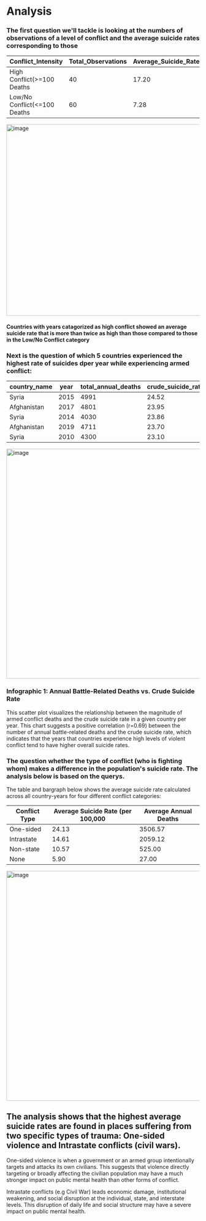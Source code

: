 # Analysis

### The first question we'll tackle is looking at the numbers of observations of a level of conflict and the average suicide rates corresponding to those
|Conflict_Intensity|Total_Observations|Average_Suicide_Rate|
|-|-|-|
|High Conflict(>=100 Deaths|40|17.20|
|Low/No Conflict(<=100 Deaths|60|7.28|
<img width="800" height="500" alt="image" src="https://github.com/user-attachments/assets/f53cc599-bd2b-4f3a-a977-62a11df528f4" />


#### Countries with years catagorized as high conflict showed an average suicide rate that is more than twice as high than those compared to those in the Low/No Conflict category

### Next is the question of which 5 countries experienced the highest rate of suicides dper year while experiencing armed conflict:

|country_name|year|total_annual_deaths|crude_suicide_rate|
|-|-|-|-|
|Syria|2015|4991|24.52|
|Afghanistan|2017|4801|23.95|
|Syria|2014|4030|23.86|
|Afghanistan|2019|4711|23.70|
|Syria|2010|4300|23.10|











<img width="1000" height="600" alt="image" src="https://github.com/user-attachments/assets/d8333844-1c99-4e2f-9112-6b41f6dbc2f7" />

### Infographic 1: Annual Battle-Related Deaths vs. Crude Suicide Rate
This scatter plot visualizes the relationship between the magnitude of armed conflict deaths and the crude suicide rate in a given country per year. This chart suggests a positive correlation (r=0.69) between the number of annual battle-related deaths and the crude suicide rate, which indicates that the years that countries experience high levels of violent conflict tend to have higher overall suicide rates.


### The question whether the type of conflict (who is fighting whom) makes a difference in the population's suicide rate. The analysis below is based on the querys.

The table and bargraph below shows the average suicide rate calculated across all country-years for four different conflict categories:

|Conflict Type|Average Suicide Rate (per 100,000|Average Annual Deaths|
|-|-|-|
|One-sided|24.13|3506.57|
|Intrastate|14.61|2059.12|
|Non-state|10.57|525.00|
|None|5.90|27.00|

<img width="1000" height="600" alt="image" src="https://github.com/user-attachments/assets/062aed0b-013a-4325-b97d-cdba84260648" />

## The analysis shows that the highest average suicide rates are found in places suffering from two specific types of trauma: One-sided violence and Intrastate conflicts (civil wars).
One-sided violence is when a government or an armed group intentionally targets and attacks its own civilians. This suggests that violence directly targeting or broadly affecting the civilian population may have a much stronger impact on public mental health than other forms of conflict.

Intrastate conflicts (e.g Civil War) leads economic damage, institutional weakening, and social disruption at the individual, state, and interstate levels. This disruption of daily life and social structure may have a severe impact on public mental health. 



